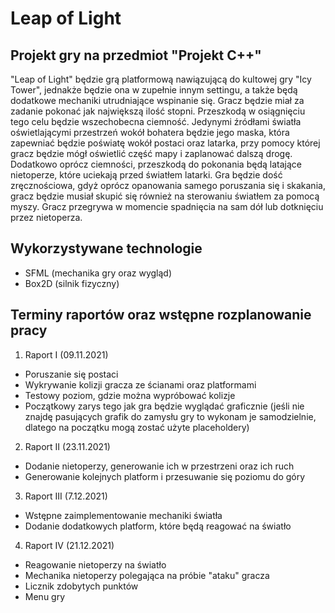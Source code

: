 # Leap of Light
## Projekt gry na przedmiot "Projekt C++"
"Leap of Light" będzie grą platformową nawiązującą do kultowej gry "Icy Tower", jednakże będzie ona w zupełnie innym settingu, a także będą dodatkowe mechaniki utrudniające wspinanie się. Gracz będzie miał za zadanie pokonać jak największą ilość stopni. Przeszkodą w osiągnięciu tego celu będzie wszechobecna ciemność. Jedynymi źródłami światła oświetlającymi przestrzeń wokół bohatera będzie jego maska, która zapewniać będzie poświatę wokół postaci oraz latarka, przy pomocy której gracz będzie mógł oświetlić część mapy i zaplanować dalszą drogę. Dodatkowo oprócz ciemności, przeszkodą do pokonania będą latające nietoperze, które uciekają przed światłem latarki. Gra będzie dość zręcznościowa, gdyż oprócz opanowania samego poruszania się i skakania, gracz będzie musiał skupić się również na sterowaniu światłem za pomocą myszy. Gracz przegrywa w momencie spadnięcia na sam dół lub dotknięciu przez nietoperza.

## Wykorzystywane technologie
* SFML (mechanika gry oraz wygląd)
* Box2D (silnik fizyczny)

## Terminy raportów oraz wstępne rozplanowanie pracy
1. Raport I (09.11.2021)
  * Poruszanie się postaci
  * Wykrywanie kolizji gracza ze ścianami oraz platformami
  * Testowy poziom, gdzie można wypróbować kolizje
  * Początkowy zarys tego jak gra będzie wyglądać graficznie (jeśli nie znajdę pasujących grafik do zamysłu gry to wykonam je samodzielnie, dlatego na początku mogą zostać użyte placeholdery)
2. Raport II (23.11.2021)
  * Dodanie nietoperzy, generowanie ich w przestrzeni oraz ich ruch
  * Generowanie kolejnych platform i przesuwanie się poziomu do góry
3. Raport III (7.12.2021)
  * Wstępne zaimplementowanie mechaniki światła 
  * Dodanie dodatkowych platform, które będą reagować na światło
4. Raport IV (21.12.2021)
  * Reagowanie nietoperzy na światło
  * Mechanika nietoperzy polegająca na próbie "ataku" gracza
  * Licznik zdobytych punktów 
  * Menu gry
